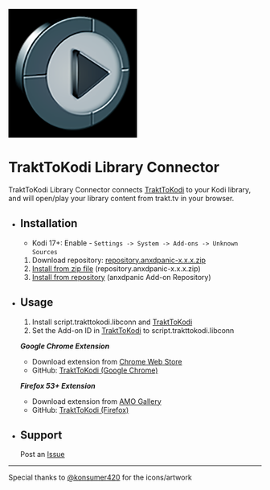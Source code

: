 ![TraktToKodi Library Connector](https://raw.githubusercontent.com/anxdpanic/script.trakttokodi.libconn/master/icon.png)
# TraktToKodi Library Connector

TraktToKodi Library Connector connects [TraktToKodi](https://github.com/anxdpanic/TraktToKodi-Extension/) to your Kodi library, and will open/play your library content from trakt.tv in your browser.


- Installation
    -
    * Kodi 17+: Enable - `Settings -> System -> Add-ons -> Unknown Sources`
    1. Download repository: [repository.anxdpanic-x.x.x.zip](https://github.com/anxdpanic/_repository/raw/master/zips/repository.anxdpanic/repository.anxdpanic-0.9.8.zip)
    2. [Install from zip file](http://kodi.wiki/view/Add-on_manager#How_to_install_from_a_ZIP_file) (repository.anxdpanic-x.x.x.zip)
    3. [Install from repository](http://kodi.wiki/view/add-on_manager#How_to_install_add-ons_from_a_repository) (anxdpanic Add-on Repository)

- Usage
    -

    1. Install script.trakttokodi.libconn and [TraktToKodi](https://github.com/anxdpanic/TraktToKodi-Extension/)
    2. Set the Add-on ID in [TraktToKodi](https://github.com/anxdpanic/TraktToKodi-Extension/) to script.trakttokodi.libconn

    _**Google Chrome Extension**_

    - Download extension from [Chrome Web Store](https://chrome.google.com/webstore/detail/trakttokodi/jongfgkokmlpdekeljpegeldjofbageo)
    - GitHub: [TraktToKodi \(Google Chrome\)](https://github.com/anxdpanic/TraktToKodi-Extension/tree/chrome#trakttokodi-google-chrome)

    _**Firefox 53+ Extension**_

    - Download extension from [AMO Gallery](https://addons.mozilla.org/en-US/firefox/addon/trakttokodi/)
    - GitHub: [TraktToKodi \(Firefox\)](https://github.com/anxdpanic/TraktToKodi-Extension/tree/firefox#trakttokodi-firefox)

- Support
    -

    Post an [Issue](https://github.com/anxdpanic/script.trakttokodi.libconn/issues)
---

Special thanks to [@konsumer420](https://twitter.com/konsumer420) for the icons/artwork
